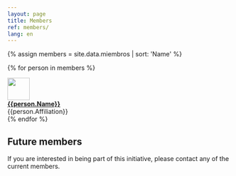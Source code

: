 ```yaml
---
layout: page
title: Members 
ref: members/
lang: en
---
```


{% assign members = site.data.miembros | sort: 'Name' %}

{% for person in members %}
<div class="row">
	<div class="col-md-auto"> <img class="img-circle" src="{{site.baseurl}}/assets/{{person.pictureFileStem}}.jpg" width="50"> </div>
		<div class="col-md-auto"> <a href="{{person.url}}"> <strong>{{person.Name}}</strong></a> </div> 
		<div class="col-md-auto">{{person.Affiliation}}</div>
	</div>
{% endfor %}



## Future members
If you are interested in being part of this initiative, please contact any of the current members.

